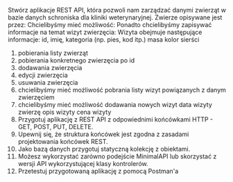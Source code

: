 Stwórz aplikacje REST API, która pozwoli nam zarządzać danymi zwierząt w
bazie danych schroniska dla kliniki weterynaryjnej.
Zwierze opisywane jest przez:
Chcielibyśmy mieć możliwość:
Ponadto chcielibyśmy zapisywać informacje na temat wizyt zwierzęcia:
Wizyta obejmuje następujące informacje:
id,
imię,
kategoria (np. pies, kod itp.)
masa
kolor sierści
1. pobierania listy zwierząt
2. pobierania konkretnego zwierzęcia po id
3. dodawania zwierzęcia
4. edycji zwierzęcia
5. usuwania zwierzęcia
1. chcielibyśmy mieć możliwość pobrania listy wizyt powiązanych z danym
zwierzęciem
2. chcielibyśmy mieć możliwość dodawania nowych wizyt
data wizyty
zwierzę
opis wizyty
cena wizyty
1. Przygotuj aplikację z REST API z odpowiednimi końcówkami HTTP -
GET, POST, PUT, DELETE.
2. Upewnij się, że struktura końcówek jest zgodna z zasadami
projektowania końcówek REST.
3. Jako bazą danych przygotuj statyczną kolekcję z obiektami.
4. Możesz wykorzystać zarówno podejście MinimalAPI lub skorzystać z
wersji API wykorzystującej klasy kontrolerów.
5. Przetestuj przygotowaną aplikację z pomocą Postman'a
